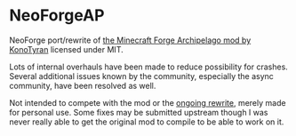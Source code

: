# NeoForgeAP

NeoForge port/rewrite
of [the Minecraft Forge Archipelago mod by KonoTyran](https://github.com/KonoTyran/Minecraft_AP_Randomizer/)
licensed under MIT.

Lots of internal overhauls have been made to reduce possibility for crashes.
Several additional issues known by the community, especially the async community, have been resolved as well.

Not intended to compete with the mod or
the [ongoing rewrite](https://github.com/KonoTyran/archipelago-randomizer-fabric),
merely made for personal use.
Some fixes may be submitted upstream though I was never really able to get the original mod to compile
to be able to work on it.
